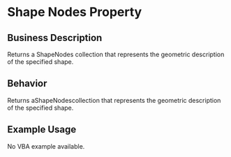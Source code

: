 # Shape Nodes Property

## Business Description
Returns a ShapeNodes collection that represents the geometric description of the specified shape.

## Behavior
Returns aShapeNodescollection that represents the geometric description of the specified shape.

## Example Usage
No VBA example available.